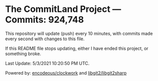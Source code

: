 # The CommitLand Project — Commits: 924,748

This repository will update (push) every 10 minutes, with commits made every second with changes to this file.

If this README file stops updating, either I have ended this project, or something broke.

Last Update: 5/3/2021 10:20:50 PM UTC.

Powered by: [encodeous/clockwork](https://github.com/encodeous/clockwork) and [libgit2/libgit2sharp](https://github.com/libgit2/libgit2sharp)